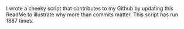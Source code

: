 I wrote a cheeky script that contributes to my Github by updating this ReadMe to illustrate why more than commits matter. This script has run 1887 times.